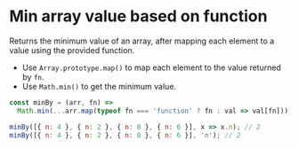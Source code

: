 # Min array value based on function

Returns the minimum value of an array, after mapping each element to a value using the provided function.

* Use `Array.prototype.map()` to map each element to the value returned by `fn`.
* Use `Math.min()` to get the minimum value.

```js
const minBy = (arr, fn) =>
  Math.min(...arr.map(typeof fn === 'function' ? fn : val => val[fn]));
```

```js
minBy([{ n: 4 }, { n: 2 }, { n: 8 }, { n: 6 }], x => x.n); // 2
minBy([{ n: 4 }, { n: 2 }, { n: 8 }, { n: 6 }], 'n'); // 2
```
